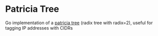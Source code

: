 Patricia Tree
=============

Go implementation of a [patricia tree](https://en.wikipedia.org/wiki/Radix_tree) (radix tree with radix=2), useful for tagging IP addresses with CIDRs

